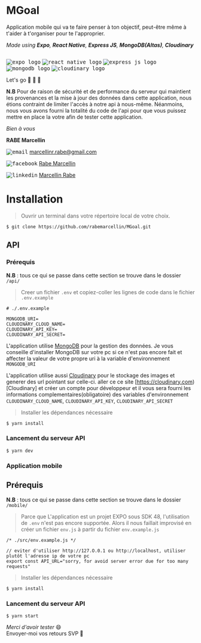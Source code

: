 # MGoal

Application mobile qui va te faire penser à ton objectif, peut-être même à t'aider à t'organiser pour te l'approprier.

*Made using **Expo**, **React Native**, **Express JS**, **MongoDB(Altas)**, **Cloudinary***

<p style="float:left">
  <kbd><img src="https://i.ibb.co/HX9CD9P/expo-logo-icon-145293-1.png" alt="expo logo" /></kbd>
  <kbd><img src="https://i.ibb.co/j6sC5m6/rn-logo-1-1-1.png" alt="react native logo" /></kbd>
  <kbd><img src="https://i.ibb.co/whwBV6h/express-logo-1.png" alt="express js logo" /></kbd>
  <kbd><img src="https://i.ibb.co/cYK67Hb/mongodb-1-modified.png" alt="mongodb logo" /></kbd>
  <kbd><img src="https://i.ibb.co/jh9GCfY/cloudinary-1.jpg" alt="cloudinary logo" /></kbd>
</p>

Let's go :memo: 🥳 :rocket:


__N.B__ Pour de raison de sécurité et de performance du serveur qui maintient les provenances et la mise à jour des données dans cette application, nous étions contraint de limiter l'accès à notre api à nous-même. Néanmoins, nous vous avons fourni la totalité du code de l'api pour que vous puissez mettre en place la votre afin de tester cette application.

*Bien à vous*

**RABE Marcellin**

<kbd><img src="https://i.ibb.co/2PtKvsJ/email-1.jpg" alt="email" /></kbd>
marcellinr.rabe@gmail.com

<kbd><img src="https://i.ibb.co/WFjPGhf/Facebook-f-logo-2019-svg-1.png" alt="facebook" /></kbd>
[Rabe Marcellin](https://facebook.com/rabemarcellin)

<kbd><img src="https://i.ibb.co/1MLfLdn/329-linkedin-1.jpg" alt="linkedin" /></kbd>
[Marcellin Rabe](https://linkedin.com/in/marcellinrabe)


<h1>Installation</h1>

> Ouvrir un terminal dans votre répertoire local de votre choix.

``` 
$ git clone https://github.com/rabemarcellin/MGoal.git
```

<h2>API</h2>
<h3>Prérequis</h3>

__N.B__ : tous ce qui se passe dans cette section se trouve dans le dossier ```/api/```

> Creer un fichier ```.env``` et copiez-coller les lignes de code dans le fichier ```.env.example```

```
# ./.env.example

MONGODB_URI=
CLOUDINARY_CLOUD_NAME=
CLOUDINARY_API_KEY=
CLOUDINARY_API_SECRET=
```

L'application utilise [MongoDB](https://mongodb.com) pour la gestion des données. Je vous conseille d'installer MongoDB sur votre pc si
ce n'est pas encore fait et affecter la valeur de votre propre uri à la variable d'environnement ```MONGODB_URI```

L'application utilise aussi [Cloudinary](https://cloudinary.com) pour le stockage des images et generer des url pointant sur celle-ci. aller ce ce site [https://cloudinary.com)[Cloudinary] et créer un compte pour développeur et il vous sera fourni les informations complementaires(obligatoire) des variables d'environnement ```CLOUDINARY_CLOUD_NAME```, ```CLOUDINARY_API_KEY```, ```CLOUDINARY_API_SECRET``` 

> Installer les dépendances nécessaire

```
$ yarn install
```

<h3>Lancement du serveur API</h3>

```
$ yarn dev
```

<h3>Application mobile</h3>
<h2>Prérequis</h2>

__N.B__ : tous ce qui se passe dans cette section se trouve dans le dossier ```/mobile/```

> Parce que L'application est un projet EXPO sous SDK 48, l'utilisation de ```.env``` n'est pas encore supportée. Alors il nous faillait improvisé en créer un fichier ```env.js``` à partir du fichier ```env.example.js```

```
/* ./src/env.example.js */

// eviter d'utiliser http://127.O.0.1 ou http://localhost, utiliser plutôt l'adresse ip de votre pc
export const API_URL="sorry, for avoid server error due for too many requests"
```

> Installer les dépendances nécessaire

```
$ yarn install
```

<h3>Lancement du serveur API</h3>

```
$ yarn start
```

*Merci d'avoir tester* :smile:<br/>
Envoyer-moi vos retours SVP 🙂



